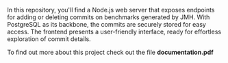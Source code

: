 In this repository, you'll find a Node.js web server that exposes endpoints for adding or deleting commits on benchmarks generated by JMH. With PostgreSQL as its backbone, the commits are securely stored for easy access. The frontend presents a user-friendly interface, ready for effortless exploration of commit details.

To find out more about this project check out the file <b>documentation.pdf</b>
